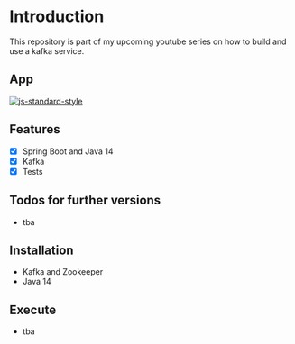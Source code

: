 # Introduction

This repository is part of my upcoming youtube series on how to build and use a kafka service.

## App 

[![js-standard-style](https://img.shields.io/badge/code%20style-standard-brightgreen.svg?style=flat)]()

## Features

 * [x] Spring Boot and Java 14
 * [x] Kafka
 * [x] Tests

## Todos for further versions

 - tba

## Installation

* Kafka and Zookeeper
* Java 14

## Execute

- tba
